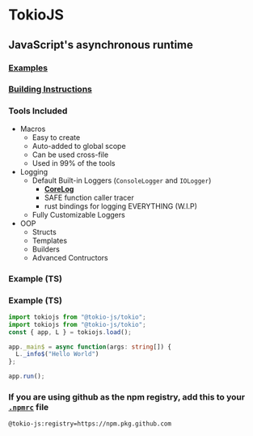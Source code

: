 # TokioJS

## JavaScript's asynchronous runtime

### [Examples](./examples/)

### [Building Instructions](./doc/Building.md)

### Tools Included

* Macros
  * Easy to create
  * Auto-added to global scope
  * Can be used cross-file
  * Used in 99% of the tools
* Logging
  * Default Built-in Loggers (`ConsoleLogger` and `IOLogger`)
    * [**CoreLog**](./doc/CoreLog.md)
    * SAFE function caller tracer
    * rust bindings for logging EVERYTHING (W.I.P)
  * Fully Customizable Loggers
* OOP
  * Structs
  * Templates
  * Builders
  * Advanced Contructors

### Example (TS)
### Example (TS)

```ts
import tokiojs from "@tokio-js/tokio";
import tokiojs from "@tokio-js/tokio";
const { app, L } = tokiojs.load();

app._main$ = async function(args: string[]) {
  L._info$("Hello World")
};

app.run();
```

### If you are using github as the npm registry, add this to your [`.npmrc`](https://docs.npmjs.com/files/npmrc) file

```text
@tokio-js:registry=https://npm.pkg.github.com
```
